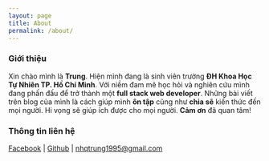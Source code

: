 ```yaml
---
layout: page
title: About
permalink: /about/
---
```


### Giới thiệu

Xin chào mình là **Trung**. Hiện mình đang là sinh viên trường **ĐH Khoa Học Tự Nhiên TP. Hồ Chí Minh**. Với niềm đam mê học hỏi và nghiên cứu mình đang phấn đấu để trở thành một **full stack web developer**. Những bài viết trên blog của mình là cách giúp mình **ôn tập** cũng như **chia sẽ** kiến thức đến mọi người. Hi vọng sẽ giúp ích được cho mọi người. **Cảm ơn** đã quan tâm!

### Thông tin liên hệ

[Facebook](http://facebook.com/bam.bi.165) | [Github](https://github.com/nhqtrung) | nhqtrung1995@gmail.com